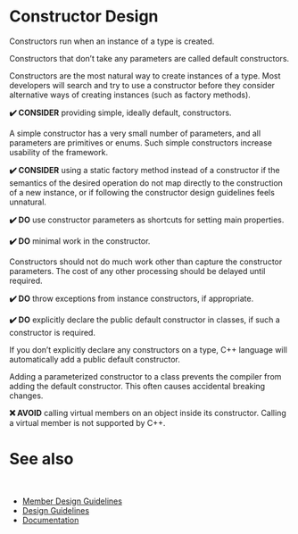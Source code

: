 # Constructor Design

Constructors run when an instance of a type is created.

Constructors that don’t take any parameters are called default constructors.

Constructors are the most natural way to create instances of a type. Most developers will search and try to use a constructor before they consider alternative ways of creating instances (such as factory methods).

**✔️ CONSIDER** providing simple, ideally default, constructors.

A simple constructor has a very small number of parameters, and all parameters are primitives or enums. Such simple constructors increase usability of the framework.

**✔️ CONSIDER** using a static factory method instead of a constructor if the semantics of the desired operation do not map directly to the construction of a new instance, or if following the constructor design guidelines feels unnatural.

**✔️ DO** use constructor parameters as shortcuts for setting main properties.

**✔️ DO** minimal work in the constructor.

Constructors should not do much work other than capture the constructor parameters. The cost of any other processing should be delayed until required.

**✔️ DO** throw exceptions from instance constructors, if appropriate.

**✔️ DO** explicitly declare the public default constructor in classes, if such a constructor is required.

If you don’t explicitly declare any constructors on a type, C++ language will automatically add a public default constructor.

Adding a parameterized constructor to a class prevents the compiler from adding the default constructor. This often causes accidental breaking changes.

**❌ AVOID** calling virtual members on an object inside its constructor. Calling a virtual member is not supported by C++.

# See also
​
* [Member Design Guidelines](/docs/documentation/design_guidelines/Member%20Design%20Guidelines)
* [Design Guidelines](/docs/documentation/design_guidelines)
* [Documentation](/docs/documentation)
